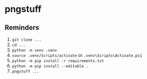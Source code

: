 # pngstuff

## Reminders

1. `git clone ...`
2. `cd ...`
3. `python -m venv .venv`
4. `source .venv/Scripts/activate` or `.venv\Scripts\Activate.ps1`
5. `python -m pip install -r requirements.txt`
6. `python -m pip install --editable .`
7. `pngstuff ...`
